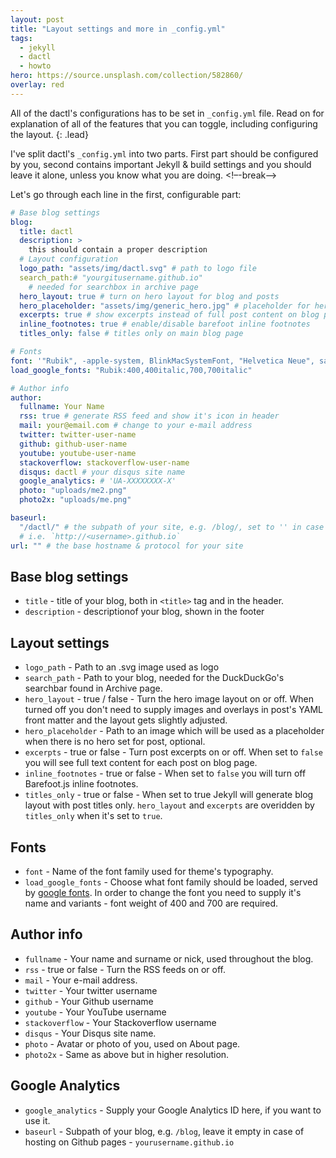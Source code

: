 ```yaml
---
layout: post
title: "Layout settings and more in _config.yml"
tags:
  - jekyll
  - dactl
  - howto
hero: https://source.unsplash.com/collection/582860/
overlay: red
---
```


All of the dactl's configurations has to be set in `_config.yml` file. Read on for explanation of all of the features that you can toggle, including configuring the layout.
{: .lead}

I've split dactl's `_config.yml` into two parts. First part should be configured by you, second contains important Jekyll & build settings and you should leave it alone, unless you know what you are doing.
<!–-break-–>

Let's go through each line in the first, configurable part:

```yaml
# Base blog settings
blog:
  title: dactl
  description: >
    this should contain a proper description
  # Layout configuration
  logo_path: "assets/img/dactl.svg" # path to logo file
  search_path:# "yourgitusername.github.io"
    # needed for searchbox in archive page
  hero_layout: true # turn on hero layout for blog and posts
  hero_placeholder: "assets/img/generic_hero.jpg" # placeholder for hero
  excerpts: true # show excerpts instead of full post content on blog page
  inline_footnotes: true # enable/disable barefoot inline footnotes
  titles_only: false # titles only on main blog page

# Fonts
font: '"Rubik", -apple-system, BlinkMacSystemFont, "Helvetica Neue", sans-serif'
load_google_fonts: "Rubik:400,400italic,700,700italic"

# Author info
author:
  fullname: Your Name
  rss: true # generate RSS feed and show it's icon in header
  mail: your@email.com # change to your e-mail address
  twitter: twitter-user-name
  github: github-user-name
  youtube: youtube-user-name
  stackoverflow: stackoverflow-user-name
  disqus: dactl # your disqus site name
  google_analytics: # 'UA-XXXXXXXX-X'
  photo: "uploads/me2.png"
  photo2x: "uploads/me.png"

baseurl:
  "/dactl/" # the subpath of your site, e.g. /blog/, set to '' in case of hosting on GitHub pages
  # i.e. `http://<username>.github.io`
url: "" # the base hostname & protocol for your site
```

## Base blog settings

- `title` - title of your blog, both in `<title>` tag and in the header.
- `description` - descriptionof your blog, shown in the footer

## Layout settings

- `logo_path` - Path to an .svg image used as logo
- `search_path` - Path to your blog, needed for the DuckDuckGo's searchbar found in Archive page.
- `hero_layout` - true / false - Turn the hero image layout on or off. When turned off you don't need to supply images and overlays in post's YAML front matter and the layout gets slightly adjusted.
- `hero_placeholder` - Path to an image which will be used as a placeholder when there is no hero set for post, optional.
- `excerpts` - true or false - Turn post excerpts on or off. When set to `false` you will see full text content for each post on blog page.
- `inline_footnotes` - true or false - When set to `false` you will turn off Barefoot.js inline footnotes.
- `titles_only` - true or false - When set to true Jekyll will generate blog layout with post titles only. `hero_layout` and `excerpts` are overidden by `titles_only` when it's set to `true`.

## Fonts

- `font` - Name of the font family used for theme's typography.
- `load_google_fonts` - Choose what font family should be loaded, served by [google fonts](https://fonts.google.com).
  In order to change the font you need to supply it's name and variants - font weight of 400 and 700 are required.

## Author info

- `fullname` - Your name and surname or nick, used throughout the blog.
- `rss` - true or false - Turn the RSS feeds on or off.
- `mail` - Your e-mail address.
- `twitter` - Your twitter username
- `github` - Your Github username
- `youtube` - Your YouTube username
- `stackoverflow` - Your Stackoverflow username
- `disqus` - Your Disqus site name.
- `photo` - Avatar or photo of you, used on About page.
- `photo2x` - Same as above but in higher resolution.

## Google Analytics

- `google_analytics` - Supply your Google Analytics ID here, if you want to use it.
- `baseurl` - Subpath of your blog, e.g. `/blog`, leave it empty in case of hosting on Github pages - `yourusername.github.io`
